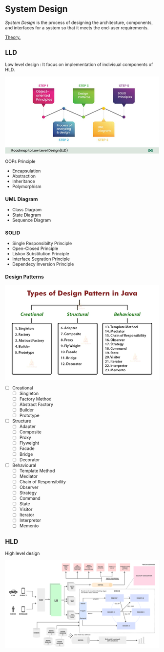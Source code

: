 # System Design

*System Design* is the process of designing the architecture, components, and interfaces for a system so that it meets the end-user requirements.

[Theory.](https://github.com/karanpratapsingh/system-design)

## LLD

Low level design : It focus on implementation of indivisual components of HLD.

![LLD](./Diagrams/LLD.png)

OOPs Principle

* Encapsulation
* Abstraction
* Inheritance
* Polymorphism

### UML Diagram

* Class Diagram
* State Diagram
* Sequence Diagram

### SOLID

* Single Responsibilty Principle
* Open-Closed Principle
* Liskov Substitution Principle
* Interface Segration Principle
* Dependecy Inversion Principle

### [Design Patterns ](https://refactoring.guru/design-patterns/cpp)

![Design-Patterns](./Diagrams/Design-patterns.png)

* [ ] Creational
  * [ ] Singleton
  * [ ] Factory Method
  * [ ] Abstract Factory
  * [ ] Builder
  * [ ] Prototype
* [ ] Structure
  * [ ] Adapter
  * [ ] Composite
  * [ ] Proxy
  * [ ] Flyweight
  * [ ] Facade
  * [ ] Bridge
  * [ ] Decorator
* [ ] Behavioural
  * [ ] Template Method
  * [ ] Mediator
  * [ ] Chain of Responsibility
  * [ ] Observer
  * [ ] Strategy
  * [ ] Command
  * [ ] State
  * [ ] Visitor
  * [ ] Iterator
  * [ ] Interpretor
  * [ ] Memento

## HLD

High level design

![HLD](./Diagrams/HLD.png)
